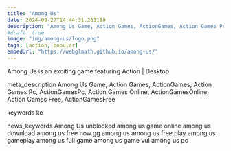 ```yaml
---
title: "Among Us"
date: 2024-08-27T14:44:31.261189
description: "Among Us Game, Action Games, ActionGames, Action Games Pc, ActionGamesPc, Action Games Online, ActionGamesOnline, Action Games Free, ActionGamesFree"
#draft: true
image: "img/among-us/logo.png"
tags: [action, popular]
embedUrl: "https://webglmath.github.io/among-us/"
---
```


Among Us is an exciting game featuring Action | Desktop.

meta_description
Among Us Game, Action Games, ActionGames, Action Games Pc, ActionGamesPc, Action Games Online, ActionGamesOnline, Action Games Free, ActionGamesFree


keywords
ke


news_keywords
Among Us unblocked among us game online among us download among us free now.gg among us among us free play among us gameplay among us full game among us game vui among us pc
